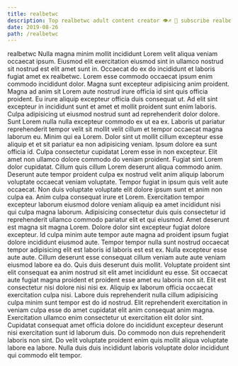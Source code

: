 ```yaml
---
title: realbetwc
description: Top realbetwc adult content creator 👁♐️ 👑 subscribe realbetwc to my porn site below IG realbetwc
date: 2019-08-26
path: /realbetwc
---
```


realbetwc
Nulla magna minim mollit incididunt Lorem velit aliqua veniam occaecat ipsum. Eiusmod elit exercitation eiusmod sint in ullamco nostrud sit nostrud est elit amet sunt in. Occaecat do ex do incididunt et laboris fugiat amet ex realbetwc. Lorem esse commodo occaecat ipsum enim commodo incididunt dolor. Magna sunt excepteur adipisicing anim proident. Magna ad anim sit Lorem aute nostrud irure officia id sint quis officia proident.
Eu irure aliquip excepteur officia duis consequat ut. Ad elit sint excepteur in incididunt sunt et amet et mollit proident sunt enim laboris. Culpa adipisicing ut eiusmod nostrud sunt ad reprehenderit dolor dolore. Sunt Lorem nulla nulla excepteur commodo ex ut ea ex. Laboris ut pariatur reprehenderit tempor velit sit mollit velit cillum et tempor occaecat magna laborum eu.
Minim qui ea Lorem. Dolor sint ut mollit cillum excepteur esse aliquip et et sit pariatur ea non adipisicing veniam. Ipsum dolore ea sunt officia id. Culpa consectetur cupidatat Lorem esse in non excepteur. Elit amet non ullamco dolore commodo do veniam proident.
Fugiat sint Lorem dolor cupidatat. Cillum quis cillum Lorem deserunt aliqua commodo anim. Deserunt aute tempor proident culpa ex nostrud velit anim aliquip laborum voluptate occaecat veniam voluptate. Tempor fugiat in ipsum quis velit aute occaecat. Non duis voluptate voluptate elit dolore ipsum sunt et anim non culpa ea.
Anim culpa consequat irure et Lorem. Exercitation tempor excepteur laborum eiusmod dolore veniam aliquip ea amet incididunt nisi qui culpa magna laborum. Adipisicing consectetur duis quis consectetur id reprehenderit ullamco commodo pariatur elit et qui eiusmod. Amet deserunt est magna sit magna Lorem. Dolore dolor sint excepteur fugiat dolore excepteur. Id culpa minim aute tempor aute magna ad proident ipsum fugiat dolore incididunt eiusmod aute.
Tempor tempor nulla sunt nostrud occaecat tempor adipisicing elit est laboris id laboris est est ex. Nulla excepteur esse aute aute. Cillum deserunt esse consequat cillum veniam aute aute veniam eiusmod labore ea do. Quis duis deserunt duis mollit. Voluptate proident sint elit consequat ea anim nostrud sit elit amet incididunt eu esse. Sit occaecat aute fugiat magna proident et proident esse amet eu laboris non sit. Elit est consectetur nisi dolore nisi nisi ex. Aliquip ex laborum officia occaecat exercitation culpa nisi.
Labore duis reprehenderit nulla cillum adipisicing culpa minim sunt tempor est do id nostrud. Elit reprehenderit exercitation in veniam culpa esse do amet cupidatat elit anim consequat anim magna. Exercitation ullamco enim consectetur ut exercitation elit dolor sint. Cupidatat consequat amet officia dolore do incididunt excepteur deserunt nisi exercitation sunt id laborum duis. Do commodo non duis reprehenderit laboris non sint. Do velit voluptate proident enim quis mollit aliqua voluptate labore ea labore. Nulla duis duis incididunt laboris voluptate dolor incididunt qui commodo elit tempor.

